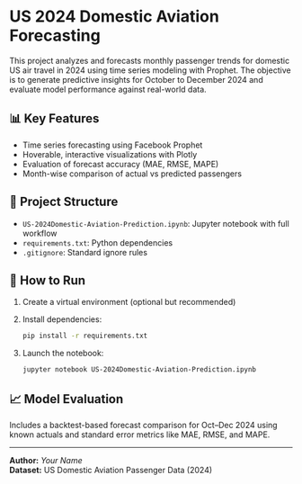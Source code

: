 # US 2024 Domestic Aviation Forecasting

This project analyzes and forecasts monthly passenger trends for domestic US air travel in 2024 using time series modeling with Prophet. The objective is to generate predictive insights for October to December 2024 and evaluate model performance against real-world data.

## 📊 Key Features

- Time series forecasting using Facebook Prophet
- Hoverable, interactive visualizations with Plotly
- Evaluation of forecast accuracy (MAE, RMSE, MAPE)
- Month-wise comparison of actual vs predicted passengers

## 📁 Project Structure

- `US-2024Domestic-Aviation-Prediction.ipynb`: Jupyter notebook with full workflow
- `requirements.txt`: Python dependencies
- `.gitignore`: Standard ignore rules

## 🚀 How to Run

1. Create a virtual environment (optional but recommended)
2. Install dependencies:

   ```bash
   pip install -r requirements.txt
   ```

3. Launch the notebook:

   ```bash
   jupyter notebook US-2024Domestic-Aviation-Prediction.ipynb
   ```

## 📈 Model Evaluation

Includes a backtest-based forecast comparison for Oct–Dec 2024 using known actuals and standard error metrics like MAE, RMSE, and MAPE.

---

**Author:** *Your Name*  
**Dataset:** US Domestic Aviation Passenger Data (2024)
